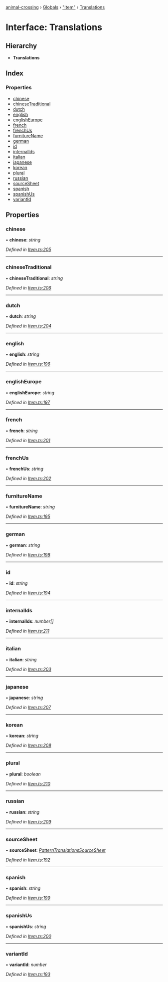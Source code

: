 [animal-crossing](../README.md) › [Globals](../globals.md) › ["Item"](../modules/_item_.md) › [Translations](_item_.translations.md)

# Interface: Translations

## Hierarchy

* **Translations**

## Index

### Properties

* [chinese](_item_.translations.md#chinese)
* [chineseTraditional](_item_.translations.md#chinesetraditional)
* [dutch](_item_.translations.md#dutch)
* [english](_item_.translations.md#english)
* [englishEurope](_item_.translations.md#englisheurope)
* [french](_item_.translations.md#french)
* [frenchUs](_item_.translations.md#frenchus)
* [furnitureName](_item_.translations.md#furniturename)
* [german](_item_.translations.md#german)
* [id](_item_.translations.md#id)
* [internalIds](_item_.translations.md#internalids)
* [italian](_item_.translations.md#italian)
* [japanese](_item_.translations.md#japanese)
* [korean](_item_.translations.md#korean)
* [plural](_item_.translations.md#plural)
* [russian](_item_.translations.md#russian)
* [sourceSheet](_item_.translations.md#sourcesheet)
* [spanish](_item_.translations.md#spanish)
* [spanishUs](_item_.translations.md#spanishus)
* [variantId](_item_.translations.md#variantid)

## Properties

###  chinese

• **chinese**: *string*

*Defined in [Item.ts:205](https://github.com/Norviah/animal-crossing/blob/4071e19/module/types/Item.ts#L205)*

___

###  chineseTraditional

• **chineseTraditional**: *string*

*Defined in [Item.ts:206](https://github.com/Norviah/animal-crossing/blob/4071e19/module/types/Item.ts#L206)*

___

###  dutch

• **dutch**: *string*

*Defined in [Item.ts:204](https://github.com/Norviah/animal-crossing/blob/4071e19/module/types/Item.ts#L204)*

___

###  english

• **english**: *string*

*Defined in [Item.ts:196](https://github.com/Norviah/animal-crossing/blob/4071e19/module/types/Item.ts#L196)*

___

###  englishEurope

• **englishEurope**: *string*

*Defined in [Item.ts:197](https://github.com/Norviah/animal-crossing/blob/4071e19/module/types/Item.ts#L197)*

___

###  french

• **french**: *string*

*Defined in [Item.ts:201](https://github.com/Norviah/animal-crossing/blob/4071e19/module/types/Item.ts#L201)*

___

###  frenchUs

• **frenchUs**: *string*

*Defined in [Item.ts:202](https://github.com/Norviah/animal-crossing/blob/4071e19/module/types/Item.ts#L202)*

___

###  furnitureName

• **furnitureName**: *string*

*Defined in [Item.ts:195](https://github.com/Norviah/animal-crossing/blob/4071e19/module/types/Item.ts#L195)*

___

###  german

• **german**: *string*

*Defined in [Item.ts:198](https://github.com/Norviah/animal-crossing/blob/4071e19/module/types/Item.ts#L198)*

___

###  id

• **id**: *string*

*Defined in [Item.ts:194](https://github.com/Norviah/animal-crossing/blob/4071e19/module/types/Item.ts#L194)*

___

###  internalIds

• **internalIds**: *number[]*

*Defined in [Item.ts:211](https://github.com/Norviah/animal-crossing/blob/4071e19/module/types/Item.ts#L211)*

___

###  italian

• **italian**: *string*

*Defined in [Item.ts:203](https://github.com/Norviah/animal-crossing/blob/4071e19/module/types/Item.ts#L203)*

___

###  japanese

• **japanese**: *string*

*Defined in [Item.ts:207](https://github.com/Norviah/animal-crossing/blob/4071e19/module/types/Item.ts#L207)*

___

###  korean

• **korean**: *string*

*Defined in [Item.ts:208](https://github.com/Norviah/animal-crossing/blob/4071e19/module/types/Item.ts#L208)*

___

###  plural

• **plural**: *boolean*

*Defined in [Item.ts:210](https://github.com/Norviah/animal-crossing/blob/4071e19/module/types/Item.ts#L210)*

___

###  russian

• **russian**: *string*

*Defined in [Item.ts:209](https://github.com/Norviah/animal-crossing/blob/4071e19/module/types/Item.ts#L209)*

___

###  sourceSheet

• **sourceSheet**: *[PatternTranslationsSourceSheet](../enums/_item_.patterntranslationssourcesheet.md)*

*Defined in [Item.ts:192](https://github.com/Norviah/animal-crossing/blob/4071e19/module/types/Item.ts#L192)*

___

###  spanish

• **spanish**: *string*

*Defined in [Item.ts:199](https://github.com/Norviah/animal-crossing/blob/4071e19/module/types/Item.ts#L199)*

___

###  spanishUs

• **spanishUs**: *string*

*Defined in [Item.ts:200](https://github.com/Norviah/animal-crossing/blob/4071e19/module/types/Item.ts#L200)*

___

###  variantId

• **variantId**: *number*

*Defined in [Item.ts:193](https://github.com/Norviah/animal-crossing/blob/4071e19/module/types/Item.ts#L193)*
